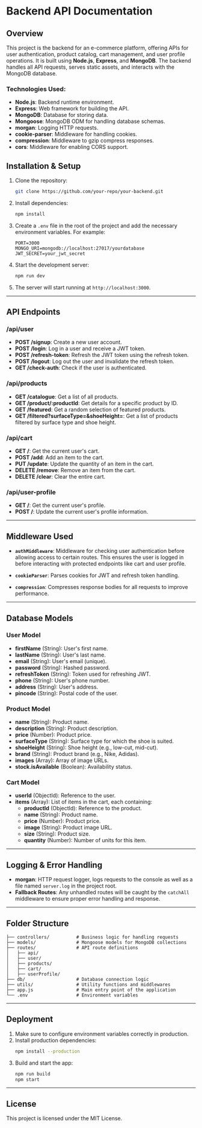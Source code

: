 
# Backend API Documentation

## Overview

This project is the backend for an e-commerce platform, offering APIs for user authentication, product catalog, cart management, and user profile operations. It is built using **Node.js**, **Express**, and **MongoDB**. The backend handles all API requests, serves static assets, and interacts with the MongoDB database.

### Technologies Used:
- **Node.js**: Backend runtime environment.
- **Express**: Web framework for building the API.
- **MongoDB**: Database for storing data.
- **Mongoose**: MongoDB ODM for handling database schemas.
- **morgan**: Logging HTTP requests.
- **cookie-parser**: Middleware for handling cookies.
- **compression**: Middleware to gzip compress responses.
- **cors**: Middleware for enabling CORS support.

## Installation & Setup

1. Clone the repository:

    ```bash
    git clone https://github.com/your-repo/your-backend.git
    ```

2. Install dependencies:

    ```bash
    npm install
    ```

3. Create a `.env` file in the root of the project and add the necessary environment variables. For example:

    ```env
    PORT=3000
    MONGO_URI=mongodb://localhost:27017/yourdatabase
    JWT_SECRET=your_jwt_secret
    ```

4. Start the development server:

    ```bash
    npm run dev
    ```

5. The server will start running at `http://localhost:3000`.

---

## API Endpoints

### **/api/user**
- **POST /signup**: Create a new user account.
- **POST /login**: Log in a user and receive a JWT token.
- **POST /refresh-token**: Refresh the JWT token using the refresh token.
- **POST /logout**: Log out the user and invalidate the refresh token.
- **GET /check-auth**: Check if the user is authenticated.

### **/api/products**
- **GET /catalogue**: Get a list of all products.
- **GET /product/:productId**: Get details for a specific product by ID.
- **GET /featured**: Get a random selection of featured products.
- **GET /filtered?surfaceType=&shoeHeight=**: Get a list of products filtered by surface type and shoe height.

### **/api/cart**
- **GET /**: Get the current user's cart.
- **POST /add**: Add an item to the cart.
- **PUT /update**: Update the quantity of an item in the cart.
- **DELETE /remove**: Remove an item from the cart.
- **DELETE /clear**: Clear the entire cart.

### **/api/user-profile**
- **GET /**: Get the current user's profile.
- **POST /**: Update the current user's profile information.

---

## Middleware Used

- **`authMiddleware`**: Middleware for checking user authentication before allowing access to certain routes. This ensures the user is logged in before interacting with protected endpoints like cart and user profile.
  
- **`cookieParser`**: Parses cookies for JWT and refresh token handling.
  
- **`compression`**: Compresses response bodies for all requests to improve performance.

---

## Database Models

### **User Model**
- **firstName** (String): User's first name.
- **lastName** (String): User's last name.
- **email** (String): User's email (unique).
- **password** (String): Hashed password.
- **refreshToken** (String): Token used for refreshing JWT.
- **phone** (String): User's phone number.
- **address** (String): User's address.
- **pincode** (String): Postal code of the user.

### **Product Model**
- **name** (String): Product name.
- **description** (String): Product description.
- **price** (Number): Product price.
- **surfaceType** (String): Surface type for which the shoe is suited.
- **shoeHeight** (String): Shoe height (e.g., low-cut, mid-cut).
- **brand** (String): Product brand (e.g., Nike, Adidas).
- **images** (Array): Array of image URLs.
- **stock.isAvailable** (Boolean): Availability status.

### **Cart Model**
- **userId** (ObjectId): Reference to the user.
- **items** (Array): List of items in the cart, each containing:
  - **productId** (ObjectId): Reference to the product.
  - **name** (String): Product name.
  - **price** (Number): Product price.
  - **image** (String): Product image URL.
  - **size** (String): Product size.
  - **quantity** (Number): Number of units for this item.

---

## Logging & Error Handling

- **morgan**: HTTP request logger, logs requests to the console as well as a file named `server.log` in the project root.
- **Fallback Routes**: Any unhandled routes will be caught by the `catchAll` middleware to ensure proper error handling and response.

---

## Folder Structure

```
├── controllers/          # Business logic for handling requests
├── models/               # Mongoose models for MongoDB collections
├── routes/               # API route definitions
│   ├── api/
│   ├── user/
│   ├── products/
│   ├── cart/
│   ├── userProfile/
├── db/                   # Database connection logic
├── utils/                # Utility functions and middlewares
├── app.js                # Main entry point of the application
└── .env                  # Environment variables
```

---

## Deployment

1. Make sure to configure environment variables correctly in production.
2. Install production dependencies:
    ```bash
    npm install --production
    ```
3. Build and start the app:
    ```bash
    npm run build
    npm start
    ```

---

## License

This project is licensed under the MIT License.
